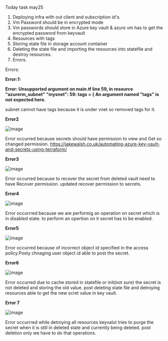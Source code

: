 Today task may25

1. Deploying infra with out client and subscription id's.
2. Vm Password should be in encrypted mode
3. Vm passwords should store in Azure key vault & azure vm has to get the encrypted password from keyvault
4. Resources with  tags
5. Storing state file in storage account container
6. Deleting the state file and importing the resources into statefile and destroy resources.
7. Errors.


Errors:

**Error:1:**

**Error: Unsupported argument on main.tf line 59, in resource "azurerm_subnet" "mysnet": 
59: tags = { 
An argument named "tags" is not expected here.**

subnet cannot have tags because it is under vnet so removed tags for it.

**Error2**

![image](https://github.com/Koushikdp/New-Terraform-codes/assets/86507986/bc2a3afc-82ec-4148-b985-aff514d5fdbb)

Error occurred because secrets should have permission to view and Get so changed permission.
https://jakewalsh.co.uk/automating-azure-key-vault-and-secrets-using-terraform/

**Error3**

![image](https://github.com/Koushikdp/New-Terraform-codes/assets/86507986/7a5e4dd9-66e7-426b-abac-2cab44a9eb2e)

Error occurred because to recover the secret from deleted vault need to have Recover permission. updated 
recover permission to secrets.

**Error4**

![image](https://github.com/Koushikdp/New-Terraform-codes/assets/86507986/06456e05-ab27-48a6-815a-65dc3b54bd1b)

Error occurrred because we are performig an operation on secret which is in disabled state. to perform an opertion on it secret has to be enabled.

**Error5**

![image](https://github.com/Koushikdp/New-Terraform-codes/assets/86507986/e7084c26-e785-4b92-b516-5dfde546a156)

Error occurred because of incorrect object id specified in the access policy.Posty chnaging user object id able to post the secret.

**Error6**

![image](https://github.com/Koushikdp/New-Terraform-codes/assets/86507986/631b010a-c337-42a5-80e6-f3e52b87cfbd)

Error occurred due to cache stored in statefile or init(not sure) the secret is not deleted and storing the old value. post deleting state file and detroying resources able to get the new scret value in key vault.

**Error 7**

![image](https://github.com/Koushikdp/New-Terraform-codes/assets/86507986/dbadd5cc-e109-4922-a691-f13c1a05a638)

Error occurrred while detroying all resources keyvalut tries to purge the secret when it is still in deleted state and currently being deleted. post deletion only we have to do that operations.
